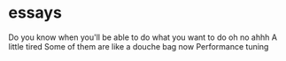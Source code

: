 # essays


Do you know when you'll be able to do what you want to do
oh no ahhh
A little tired
Some of them are like a douche bag
now Performance tuning
